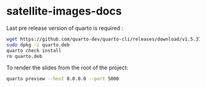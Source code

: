 # satellite-images-docs

Last pre release version of quarto is required :

```sh
wget https://github.com/quarto-dev/quarto-cli/releases/download/v1.5.37/quarto-1.5.37-linux-amd64.deb -O quarto.deb
sudo dpkg -i quarto.deb
quarto check install
rm quarto.deb
```

To render the slides from the root of the project: 

```sh
quarto preview --host 0.0.0.0 --port 5000
```
